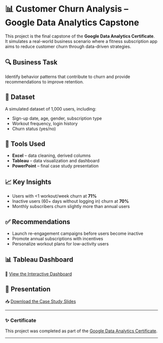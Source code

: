 # 📊 Customer Churn Analysis – Google Data Analytics Capstone

This project is the final capstone of the **Google Data Analytics Certificate**. It simulates a real-world business scenario where a fitness subscription app aims to reduce customer churn through data-driven strategies.

## 🔍 Business Task
Identify behavior patterns that contribute to churn and provide recommendations to improve retention.

## 📁 Dataset
A simulated dataset of 1,000 users, including:
- Sign-up date, age, gender, subscription type
- Workout frequency, login history
- Churn status (yes/no)

## 🧰 Tools Used
- **Excel** – data cleaning, derived columns
- **Tableau** – data visualization and dashboard
- **PowerPoint** – final case study presentation

## 📈 Key Insights
- Users with <1 workout/week churn at **71%**
- Inactive users (60+ days without logging in) churn at **70%**
- Monthly subscribers churn slightly more than annual users

## ✅ Recommendations
- Launch re-engagement campaigns before users become inactive
- Promote annual subscriptions with incentives
- Personalize workout plans for low-activity users

## 📊 Tableau Dashboard
📎 [View the Interactive Dashboard](https://public.tableau.com/app/profile/benjamin.kovacevich/viz/ChurnAnalysisforaSubscriptionBasedFitnessApp/Dashboard1)

## 📄 Presentation
📥 [Download the Case Study Slides](Churn_analysis.pptx)

---

### ✨ Certificate
This project was completed as part of the [Google Data Analytics Certificate](https://www.coursera.org/account/accomplishments/professional-cert/CP2HAGVU10PU).

---

